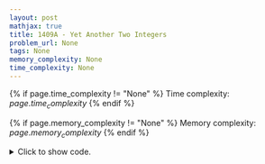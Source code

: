 ```yaml
---
layout: post
mathjax: true
title: 1409A - Yet Another Two Integers
problem_url: None
tags: None
memory_complexity: None
time_complexity: None
---
```




{% if page.time_complexity != "None" %}
Time complexity: ${{ page.time_complexity }}$
{% endif %}

{% if page.memory_complexity != "None" %}
Memory complexity: ${{ page.memory_complexity }}$
{% endif %}

<details>
<summary>
<p style="display:inline">Click to show code.</p>
</summary>
```cpp
{% raw %}
using namespace std;
using ll = long long;
int main(void)
{
    int t;
    cin >> t;
    while (t--)
    {
        ll a, b;
        cin >> a >> b;
        ll diff = abs(b - a);
        ll ans = diff / 10 + ((diff % 10) > 0);
        cout << ans << endl;
    }
    return 0;
}

{% endraw %}
```
</details>

